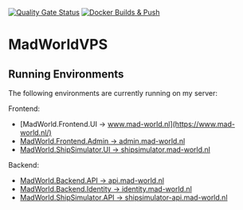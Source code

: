[![Quality Gate Status](https://sonarcloud.io/api/project_badges/measure?project=oveldman_MadWorldVPS&metric=alert_status)](https://sonarcloud.io/summary/new_code?id=oveldman_MadWorldVPS) [![Docker Builds & Push](https://github.com/oveldman/MadWorldVPS/actions/workflows/docker-builds.yml/badge.svg)](https://github.com/oveldman/MadWorldVPS/actions/workflows/docker-builds.yml)

# MadWorldVPS

## Running Environments
The following environments are currently running on my server:

Frontend:
* [MadWorld.Frontend.UI -> www.mad-world.nl](https://www.mad-world.nl/)
* [MadWorld.Frontend.Admin -> admin.mad-world.nl](https://admin.mad-world.nl/)
* [MadWorld.ShipSimulator.UI -> shipsimulator.mad-world.nl](https://shipsimulator.mad-world.nl/)

Backend:
* [MadWorld.Backend.API -> api.mad-world.nl](https://api.mad-world.nl/swagger/index.html)
* [MadWorld.Backend.Identity -> identity.mad-world.nl](https://identity.mad-world.nl/swagger/index.html)
* [MadWorld.ShipSimulator.API -> shipsimulator-api.mad-world.nl](https://shipsimulator-api.mad-world.nl/swagger/index.html)